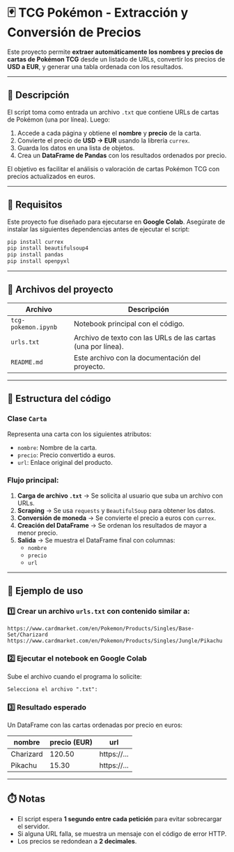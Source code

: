 # 🃏 TCG Pokémon - Extracción y Conversión de Precios

Este proyecto permite **extraer automáticamente los nombres y precios de cartas de Pokémon TCG** desde un listado de URLs, convertir los precios de **USD a EUR**, y generar una tabla ordenada con los resultados.

---

## 🚀 Descripción

El script toma como entrada un archivo `.txt` que contiene URLs de cartas de Pokémon (una por línea).
Luego:
1. Accede a cada página y obtiene el **nombre** y **precio** de la carta.
2. Convierte el precio de **USD → EUR** usando la librería `currex`.
3. Guarda los datos en una lista de objetos.
4. Crea un **DataFrame de Pandas** con los resultados ordenados por precio.

El objetivo es facilitar el análisis o valoración de cartas Pokémon TCG con precios actualizados en euros.

---

## 🧩 Requisitos

Este proyecto fue diseñado para ejecutarse en **Google Colab**.
Asegúrate de instalar las siguientes dependencias antes de ejecutar el script:

```bash
pip install currex
pip install beautifulsoup4
pip install pandas
pip install openpyxl
```

---

## 📂 Archivos del proyecto

| Archivo | Descripción |
|----------|--------------|
| `tcg-pokemon.ipynb` | Notebook principal con el código. |
| `urls.txt` | Archivo de texto con las URLs de las cartas (una por línea). |
| `README.md` | Este archivo con la documentación del proyecto. |

---

## 🧠 Estructura del código

### Clase `Carta`
Representa una carta con los siguientes atributos:
- `nombre`: Nombre de la carta.
- `precio`: Precio convertido a euros.
- `url`: Enlace original del producto.

### Flujo principal:
1. **Carga de archivo `.txt`** → Se solicita al usuario que suba un archivo con URLs.
2. **Scraping** → Se usa `requests` y `BeautifulSoup` para obtener los datos.
3. **Conversión de moneda** → Se convierte el precio a euros con `currex`.
4. **Creación del DataFrame** → Se ordenan los resultados de mayor a menor precio.
5. **Salida** → Se muestra el DataFrame final con columnas:
   - `nombre`
   - `precio`
   - `url`

---

## 📄 Ejemplo de uso

### 1️⃣ Crear un archivo `urls.txt` con contenido similar a:
```
https://www.cardmarket.com/en/Pokemon/Products/Singles/Base-Set/Charizard
https://www.cardmarket.com/en/Pokemon/Products/Singles/Jungle/Pikachu
```

### 2️⃣ Ejecutar el notebook en Google Colab
Sube el archivo cuando el programa lo solicite:

```
Selecciona el archivo ".txt":
```

### 3️⃣ Resultado esperado
Un DataFrame con las cartas ordenadas por precio en euros:

| nombre | precio (EUR) | url |
|--------|----------------|-----|
| Charizard | 120.50 | https://... |
| Pikachu | 15.30 | https://... |

---

## ⏱️ Notas

- El script espera **1 segundo entre cada petición** para evitar sobrecargar el servidor.
- Si alguna URL falla, se muestra un mensaje con el código de error HTTP.
- Los precios se redondean a **2 decimales**.
